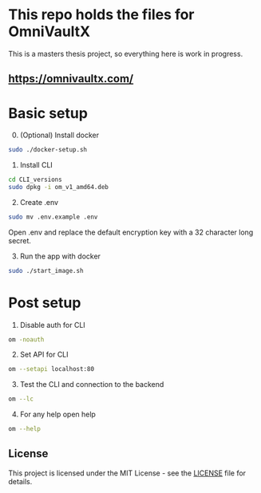 # This repo holds the files for OmniVaultX
This is a masters thesis project, so everything here is work in progress.

## https://omnivaultx.com/

# Basic setup
0. (Optional) Install docker
```bash
sudo ./docker-setup.sh
```

1. Install CLI
```bash
cd CLI_versions
sudo dpkg -i om_v1_amd64.deb
```

2. Create .env
```bash
sudo mv .env.example .env
```
Open .env and replace the default encryption key with a 32 character long secret.


3. Run the app with docker
```bash
sudo ./start_image.sh
```

# Post setup
1. Disable auth for CLI
```bash
om -noauth
```

2. Set API for CLI
```bash
om --setapi localhost:80 
```

3. Test the CLI and connection to the backend
```bash
om --lc
```

4. For any help open help
```bash
om --help
```


## License

This project is licensed under the MIT License - see the [LICENSE](LICENSE) file for details.